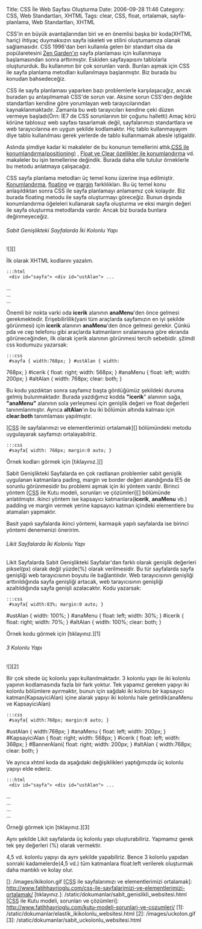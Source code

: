 Title: CSS İle Web Sayfası Oluşturma
Date: 2006-09-28 11:46
Category: CSS, Web Standartları, XHTML
Tags: clear, CSS, float, ortalamak, sayfa-planlama, Web Standartları, XHTML

CSS'in en büyük avantajlarından biri ve en önemlisi başka bir koda(XHTML
hariç) ihtiyaç duymaksızın sayfa iskeleti ve stilini oluştumamıza olanak
sağlamasıdır. CSS 1996'dan beri kullanıla gelen bir standart olsa da
popülaretesini [Zen Garden'ın][] sayfa planlaması için kullanmaya
başlamasından sonra arttırmıştır. Eskiden sayfayapısını tablolarla
oluştururduk. Bu kullanımın bir çok sorunları vardı. Bunları aşmak için
CSS ile sayfa planlama metodları kullanılmaya başlanmıştır. Biz burada
bu konudan bahsedeceğiz.

CSS ile sayfa planlaması yaparken bazı problemlerle karşılaşacağız,
ancak buradan şu anlaşılmamalı CSS'de sorun var. Aksine sorun CSS'den
değilde standartları kendine göre yorumlayan web tarayıcılarından
kaynaklanmaktadır. Zamanla bu web tarayıcıları kendine çeki düzen
vermeye başladı(Örn: İE7 de CSS sorunlarının bir çoğunu halletti) Amaç
körü körüne tablosuz web sayfası tasarlamak değil, sayfalarımızı
standartlara ve web tarayıcılarına en uygun şekilde kodlamaktır. Hiç
tablo kullanmayayım diye tablo kullanılması gerek yerlerde de tablo
kullanmamak abesle iştigaldir.

Aslında şimdiye kadar ki makaleler de bu konunun temellerini
attık.[<acronym title="Stil şablonu">CSS</acronym> ile konumlandırma(positioning)][] , [Float ve Clear özellikler ile konumlandırma][] vd. makaleler bu işin temellerine değindik. Burada daha
elle tutulur örneklerle bu metodu anlatmaya çalışacağız.

CSS sayfa planlama metodları üç temel konu üzerine inşa edilmiştir.
[Konumlandırma][<acronym title="Stil şablonu">CSS</acronym> ile konumlandırma(positioning)], [floating][Float ve Clear özellikler ile konumlandırma] ve [margin][] farklılıkları. Bu üç temel konu
anlaşıldıktan sonra CSS ile sayfa planlamayı anlamamız çok kolaydır. Biz
burada floating metodu ile sayfa oluşturmayı göreceğiz. Bunun dışında
konumlandırma öğeleleri kullanarak sayfa oluşturma ve eksi margin değeri
ile sayfa oluşturma metodlarıda vardır. Ancak biz burada bunlara
değinmeyeceğiz.

###### Sabit Genişlikteki Sayfalarda İki Kolonlu Yapı

![][]

İlk olarak XHTML kodlarını yazalım.

	:::html
	 <div id="sayfa"> <div id="ustAlan"> ...
</div> <div id="icerik"> ... </div> <div id="anaMenu"> ...
</div> <div id="altAlan"> ... </div> </div> 

Önemli bir nokta varki oda **icerik** alanının **anaMenu**'den önce
gelmesi gerekmektedir. Erişebilirlilik(yani tüm araçlarda sayfamızın en
iyi şekilde görünmesi) için **icerik** alanının **anaMenu**'den önce
gelmesi gerekir. Çünkü pda ve cep telefonu gibi araçlarda katmanların
sıralamasına göre ekranda görüneceğinden, ilk olarak içerik alanının
görünmesi tercih sebebidir. şžimdi css kodumuzu yazarsak:

	:::css
	 #sayfa { width:768px; } #ustAlan { width:
768px; } #icerik { float: right; width: 568px; } #anaMenu { float:
left; width: 200px; } #altAlan { width: 768px; clear: both; }


Bu kodu yazdıktan sonra sayfamız başta gördüğümüz şekildeki duruma
gelmiş bulunmaktadır. Burada yazdığımız kodda **"icerik**" alanının
sağa, **"anaMenu"** alanının sola yerleşmesi için genişlik değeri ve
float değerleri tanınmlanmıştır. Ayrıca **altAlan**'ın bu iki bölümün
altında kalması için **clear:both** tanımlaması yapılmıştır.

[<acronym title="Stil şablonu">CSS</acronym> ile sayfalarımızı ve elementlerimizi ortalamak][] bölümündeki metodu uygulayarak sayfamızı
ortalayabilriz.

	:::css
	 #sayfa{ width: 768px; margin:0 auto; }


Örnek kodları görmek için [tıklayınız.][]

Sabit Genişlikteki Sayfalarda en çok rastlanan problemler sabit genişlik
uygulanan katmanlara pading, margin ve border değeri atandığında IE5 de
sorunlu görünmesidir bu problemi aşmak için iki yöntem vardır. Birinci
yöntem [<acronym title="Stil şablonu">CSS</acronym> ile Kutu modeli, sorunları ve çözümleri][] bölümünde anlatılmıştır. ikinci yöntem ise
kapsayıcı katmanlara(**icerik**, **anaMenu** vb.) padding ve margin
vermek yerine kapsayıcı katman içindeki elementlere bu atamaları
yapmaktır.

Basit yapılı sayfalarda ikinci yöntemi, karmaşık yapılı sayfalarda ise
birinci yöntemi denemenizi öneririm.

###### Likit Sayfalarda İki Kolonlu Yapı

Likit Sayfalarda Sabit Genişlikteki Sayfalar'dan farklı olarak genişlik
değerleri piksel(px) olarak değil yüzde(%) olarak verilmesidir. Bu tür
sayfalarda sayfa genişliği web tarayıcısının boyutu ile bağlantılıdır.
Web tarayıcısının genişliği arttırıldığında sayfa genişliği artacak, web
tarayıcısının genişliği azaltıldığında sayfa genişli azalacaktır. Kodu
yazarsak:

	:::css
	 #sayfa{ width:83%; margin:0 auto; }
#ustAlan { width: 100%; } #anaMenu { float: left; width: 30%; }
#icerik { float: right; width: 70%; } #altAlan { width: 100%; clear:
both; } 

Örnek kodu görmek için [tıklayınız.][1]

###### 3 Kolonlu Yapı

![][2]

Bir çok sitede üç kolonlu yapı kullanılmaktadır. 3 kolonlu yapı ile iki
kolonlu yapının kodlamasında fazla bir fark yoktur. Tek yapamız gereken
yapıyı iki kolonlu bölümlere ayırmaktır, bunun için sağdaki iki kolonu
bir kapsayıcı katman(KapsayiciAlan) içine alarak yapıyı iki kolonlu hale
getirdik(anaMenu ve KapsayiciAlan)

	:::css
	 #sayfa{ width:768px; margin:0 auto; }
#ustAlan { width:768px; } #anaMenu { float: left; width: 200px; }
#KapsayiciAlan { float: right; width: 568px; } #icerik { float: left;
width: 368px; } #BannerAlani{ float: right; width: 200px; } #altAlan {
width:768px; clear: both; } 

Ve ayrıca xhtml koda da aşağıdaki değişiklikleri yaptığımızda üç kolonlu
yapıyı elde ederiz.

	:::html
	 <div id="sayfa"> <div id="ustAlan"> ...
</div> <div id="KapsayiciAlan"> <div id="icerik"> ... </div>
<div id="BannerAlani"> ... </div> </div> <div id="anaMenu"> ...
</div> <div id="altAlan"> ... </div> </div> 

Örneği görmek için [tıklayınız.][3]

Aynı şekilde Likit sayfalarda üç kolonlu yapı oluşturabiliriz. Yapmamız
gerek tek şey değerleri (%) olarak vermektir.

4,5 vd. kolonlu yapıyı da aynı şekilde yapabiliriz. Bence 3 kolonlu
yapıdan sonraki kadamelerde(4,5 vd.) tüm katmanlara float:left verilerek
oluşturmak daha mantıklı ve kolay olur.

</p>

  [Zen Garden'ın]: http://www.csszengarden.com/
  [<acronym title="Stil şablonu">CSS</acronym> ile   konumlandırma(positioning)]: http://www.fatihhayrioglu.com/?p=151
  [Float ve Clear özellikler ile konumlandırma]: http://www.fatihhayrioglu.com/?p=160
  [margin]: http://www.fatihhayrioglu.com/?p=113
  []: /images/ikikolon.gif
  [<acronym title="Stil şablonu">CSS</acronym> ile sayfalarımızı ve   elementlerimizi ortalamak]: http://www.fatihhayrioglu.com/css-ile-sayfalarimizi-ve-elementlerimizi-ortalamak/
  [tıklayınız.]: /static/dokumanlar/sabit_genislikli_websitesi.html
  [<acronym title="Stil şablonu">CSS</acronym> ile Kutu modeli,   sorunları ve çözümleri]: http://www.fatihhayrioglu.com/kutu-modeli-sorunlari-ve-cozumleri/
  [1]: /static/dokumanlar/elastik_ikikolonlu_websitesi.html
  [2]: /images/uckolon.gif
  [3]: /static/dokumanlar/sabit_uckolonlu_websitesi.html
